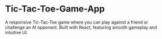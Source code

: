 # Tic-Tac-Toe-Game-App
A responsive Tic-Tac-Toe game where you can play against a friend or challenge an AI opponent. Built with React, featuring smooth gameplay and intuitive UI.
